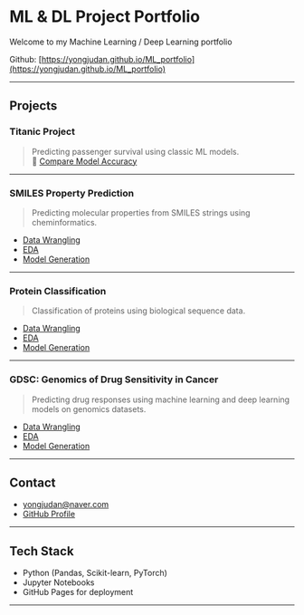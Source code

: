 #  ML & DL Project Portfolio

Welcome to my Machine Learning / Deep Learning portfolio  

Github:  [https://yongjudan.github.io/ML_portfolio](https://yongjudan.github.io/ML_portfolio)

---

## Projects

### Titanic Project
> Predicting passenger survival using classic ML models.  
🔸 [Compare Model Accuracy](https://yongjudan.github.io/ML_portfolio/titanic_project/Compare_Model_Accuracy.html)

---

### SMILES Property Prediction
> Predicting molecular properties from SMILES strings using cheminformatics.  
- [Data Wrangling](https://yongjudan.github.io/ML_portfolio/smiles_property_prediction/Wrangling.html)  
- [EDA](https://yongjudan.github.io/ML_portfolio/smiles_property_prediction/EDA.html)  
- [Model Generation](https://yongjudan.github.io/ML_portfolio/smiles_property_prediction/model.html)

---

### Protein Classification
> Classification of proteins using biological sequence data.  
- [Data Wrangling](https://yongjudan.github.io/ML_portfolio/protein_classification/wrangle.html)  
- [EDA](https://yongjudan.github.io/ML_portfolio/protein_classification/EDA.html)  
- [Model Generation](https://yongjudan.github.io/ML_portfolio/protein_classification/model.html)

---

### GDSC: Genomics of Drug Sensitivity in Cancer
> Predicting drug responses using machine learning and deep learning models on genomics datasets.  
- [Data Wrangling](https://yongjudan.github.io/ML_portfolio/GDSC/wrangle.html)  
- [EDA](https://yongjudan.github.io/ML_portfolio/GDSC/EDA.html)  
- [Model Generation](https://yongjudan.github.io/ML_portfolio/GDSC/model.html)

---

## Contact

- [yongjudan@naver.com](mailto:yongjudan@naver.com)  
- [GitHub Profile](https://github.com/Yongjudan)

---

## Tech Stack
- Python (Pandas, Scikit-learn, PyTorch)
- Jupyter Notebooks
- GitHub Pages for deployment

---